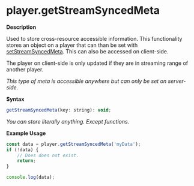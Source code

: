 # player.getStreamSyncedMeta

**Description**

Used to store cross-resource accessible information. This functionality stores an object on a player that can than be set with [setStreamSyncedMeta](./setStreamSyncedMeta.md). This can also be accessed on client-side.

The player on client-side is only updated if they are in streaming range of another player.

_This type of meta is accessible anywhere but can only be set on server-side._

**Syntax**

```js
getStreamSyncedMeta(key: string): void;
```

_You can store literally anything. Except functions._

**Example Usage**

```js
const data = player.getStreamSyncedMeta('myData');
if (!data) {
    // Does does not exist.
    return;
}

console.log(data);
```
